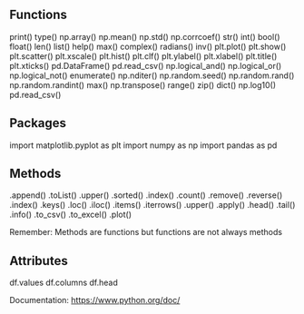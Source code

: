 ## Functions

print()
type()
np.array()
np.mean()
np.std()
np.corrcoef()
str()
int()
bool()
float()
len()
list()
help()
max()
complex()
radians() 
inv()
plt.plot()
plt.show()
plt.scatter()
plt.xscale()
plt.hist()
plt.clf()
plt.ylabel()
plt.xlabel()
plt.title()
plt.xticks()
pd.DataFrame()
pd.read_csv()
np.logical_and()
np.logical_or()
np.logical_not()
enumerate()
np.nditer()
np.random.seed()
np.random.rand()
np.random.randint()
max()
np.transpose()
range()
zip()
dict()
np.log10()
pd.read_csv()

## Packages

import matplotlib.pyplot as plt
import numpy as np
import pandas as pd

## Methods

.append()
.toList()
.upper()
.sorted()
.index()
.count()
.remove()
.reverse()
.index()
.keys()
.loc()
.iloc()
.items()
.iterrows()
.upper()
.apply()
.head()
.tail()
.info()
.to_csv()
.to_excel()
.plot()

Remember: Methods are functions but functions are not always methods

## Attributes

df.values
df.columns
df.head

Documentation: https://www.python.org/doc/
